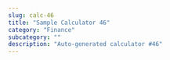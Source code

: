 ```yaml
---
slug: calc-46
title: "Sample Calculator 46"
category: "Finance"
subcategory: ""
description: "Auto-generated calculator #46"
---
```


